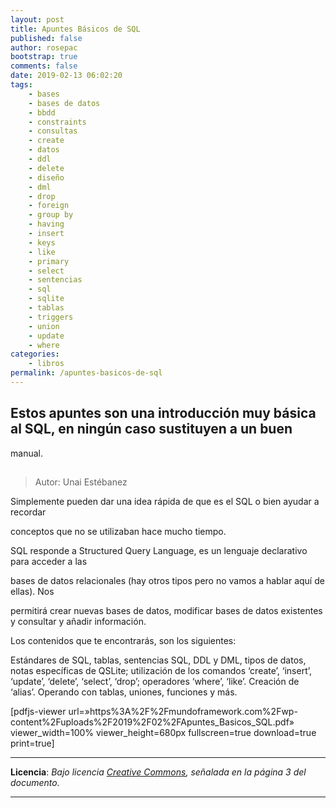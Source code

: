 ```yaml
---
layout: post
title: Apuntes Básicos de SQL
published: false
author: rosepac
bootstrap: true
comments: false
date: 2019-02-13 06:02:20
tags:
    - bases
    - bases de datos
    - bbdd
    - constraints
    - consultas
    - create
    - datos
    - ddl
    - delete
    - diseño
    - dml
    - drop
    - foreign
    - group by
    - having
    - insert
    - keys
    - like
    - primary
    - select
    - sentencias
    - sql
    - sqlite
    - tablas
    - triggers
    - union
    - update
    - where
categories:
    - libros
permalink: /apuntes-basicos-de-sql
---
```

## Estos apuntes son una introducción muy básica al SQL, en ningún caso sustituyen a un buen
  
manual. 

##  

> Autor: Unai Estébanez

Simplemente pueden dar una idea rápida de que es el SQL o bien ayudar a recordar
  
conceptos que no se utilizaban hace mucho tiempo.
  
SQL responde a Structured Query Language, es un lenguaje declarativo para acceder a las
  
bases de datos relacionales (hay otros tipos pero no vamos a hablar aquí de ellas). Nos
  
permitirá crear nuevas bases de datos, modificar bases de datos existentes y consultar y añadir información.

Los contenidos que te encontrarás, son los siguientes:
  
Estándares de SQL, tablas, sentencias SQL, DDL y DML, tipos de datos, notas específicas de QSLite; utilización de los comandos &#8216;create&#8217;, &#8216;insert&#8217;, &#8216;update&#8217;, &#8216;delete&#8217;, &#8216;select&#8217;, &#8216;drop&#8217;; operadores &#8216;where&#8217;, &#8216;like&#8217;. Creación de &#8216;alias&#8217;. Operando con tablas, uniones, funciones y más.

[pdfjs-viewer url=&#187;https%3A%2F%2Fmundoframework.com%2Fwp-content%2Fuploads%2F2019%2F02%2FApuntes\_Basicos\_SQL.pdf&#187; viewer\_width=100% viewer\_height=680px fullscreen=true download=true print=true]

* * *

**Licencia**: _Bajo licencia [Creative Commons][1], señalada en la página 3 del documento._

* * *

&nbsp;

 [1]: http://creativecommons.org/licenses/by-nc-sa/2.0/legalcode